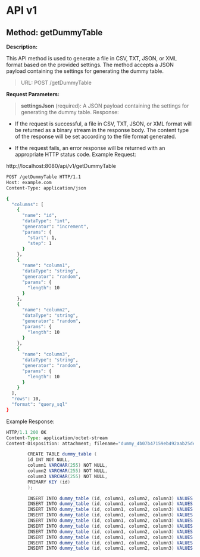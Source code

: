 # API v1 

## Method: getDummyTable

**Description:**

This API method is used to generate a file in CSV, TXT, JSON, or XML format based on the provided settings. The method accepts a JSON payload containing the settings for generating the dummy table.

>URL: POST /getDummyTable

**Request Parameters:**

>**settingsJson** (required): A JSON payload containing the settings for generating the dummy table.
Response:

- If the request is successful, a file in CSV, TXT, JSON, or XML format will be returned as a binary stream in the response body. The content type of the response will be set according to the file format generated.

- If the request fails, an error response will be returned with an appropriate HTTP status code.
Example Request:

http://localhost:8080/api/v1/getDummyTable

```bash
POST /getDummyTable HTTP/1.1
Host: example.com
Content-Type: application/json

{
  "columns": [
    {
      "name": "id",
      "dataType": "int",
      "generator": "increment",
      "params": {
        "start": 1,
        "step": 1
      }
    },
    {
      "name": "column1",
      "dataType": "string",
      "generator": "random",
      "params": {
        "length": 10
      }
    },
	{
      "name": "column2",
      "dataType": "string",
      "generator": "random",
      "params": {
        "length": 10
      }
    },
	{
      "name": "column3",
      "dataType": "string",
      "generator": "random",
      "params": {
        "length": 10
      }
    }
  ],
  "rows": 10,
  "format": "query_sql"
}
```

Example Response:
```java
HTTP/1.1 200 OK
Content-Type: application/octet-stream
Content-Disposition: attachment; filename="dummy_4b07b47159eb492aab25de1290ea537e.txt"

        CREATE TABLE dummy_table (
        id INT NOT NULL,
        column1 VARCHAR(255) NOT NULL,
        column2 VARCHAR(255) NOT NULL,
        column3 VARCHAR(255) NOT NULL,
        PRIMARY KEY (id)
        );

        INSERT INTO dummy_table (id, column1, column2, column3) VALUES (1, 'w2DX1sAkFR', 'TynCvAO42Y', 'NEG08ooBBG');
        INSERT INTO dummy_table (id, column1, column2, column3) VALUES (2, 'GaTTOsR7Cj', 'oFg1t1n7Wh', 'w8WW9sGZeg');
        INSERT INTO dummy_table (id, column1, column2, column3) VALUES (3, 'nKOfX9VBkh', 'IxaMwCA1Bn', 'uibyLAD0uf');
        INSERT INTO dummy_table (id, column1, column2, column3) VALUES (4, 'tuArpX0GB8', 'VHRHxHaocx', '0799ZE1KCX');
        INSERT INTO dummy_table (id, column1, column2, column3) VALUES (5, 'xeQhbLazqn', 'mdqYdeyaD0', 'f9PC5HQAaW');
        INSERT INTO dummy_table (id, column1, column2, column3) VALUES (6, 'hM3TKLpoqx', 'gDTe34mKaV', 'lVFmR9HXhL');
        INSERT INTO dummy_table (id, column1, column2, column3) VALUES (7, 'kfmpH6fpSn', 'aGJZGvGTU3', 'hNmH3TlBoL');
        INSERT INTO dummy_table (id, column1, column2, column3) VALUES (8, 'RWomg2pZ0v', 'uCGDYopiVG', 'K96pnn8mAw');
        INSERT INTO dummy_table (id, column1, column2, column3) VALUES (9, 'ofbROY4B0q', 'Mcai5ryz2q', 'RRM3wijmHg');
        INSERT INTO dummy_table (id, column1, column2, column3) VALUES (10, 'hag06gMTwY', 'xxvWdwQeLY', '3H1YzXS2FC');
```